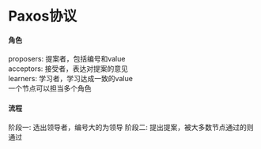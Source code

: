 # Paxos协议

#### 角色
proposers: 提案者，包括编号和value  
acceptors: 接受者，表达对提案的意见  
learners: 学习者，学习达成一致的value  
一个节点可以担当多个角色

#### 流程
阶段一: 选出领导者，编号大的为领导
阶段二: 提出提案，被大多数节点通过的则通过
